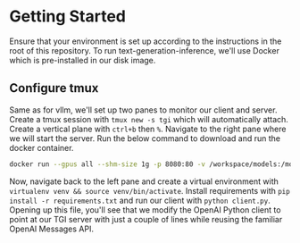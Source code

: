 # Getting Started
Ensure that your environment is set up according to the instructions in the root of this repository. To run text-generation-inference, we'll use Docker which is pre-installed in our disk image.

## Configure tmux
Same as for vllm, we'll set up two panes to monitor our client and server. Create a tmux session with `tmux new -s tgi` which will automatically attach. Create a vertical plane with `ctrl+b` then `%`. Navigate to the right pane where we will start the server. Run the below command to download and run the docker container.

```bash
docker run --gpus all --shm-size 1g -p 8080:80 -v /workspace/models:/models ghcr.io/huggingface/text-generation-inference:latest --model-id /models/dbrx-instruct --tokenizer-config-path /models/dbrx-instruct-tokenizer/tokenizer_config.json --num-shard 8
```

Now, navigate back to the left pane and create a virtual environment with `virtualenv venv && source venv/bin/activate`. Install requirements with `pip install -r requirements.txt` and run our client with `python client.py`. Opening up this file, you'll see that we modify the OpenAI Python client to point at our TGI server with just a couple of lines while reusing the familiar OpenAI Messages API.
